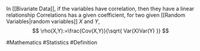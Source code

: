 In [[Bivariate Data]], if the variables have correlation, then they have a linear relationship
Correlations has a given coefficient, for two given [[Random Variables|random variables]] $X$ and $Y$,
$$
\rho(X,Y):=\frac{Cov(X,Y)}{\sqrt{ Var(X)Var(Y) }}
$$

#Mathematics #Statistics #Definition